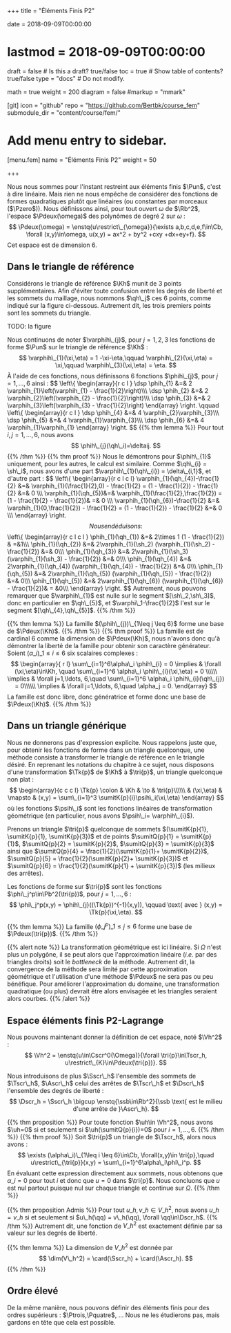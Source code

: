 +++
title = "Éléments Finis P2"

date = 2018-09-09T00:00:00
# lastmod = 2018-09-09T00:00:00

draft = false  # Is this a draft? true/false
toc = true  # Show table of contents? true/false
type = "docs"  # Do not modify.

math = true
weight = 200
diagram = false
#markup = "mmark"

[git]
  icon = "github"
  repo = "https://github.com/Bertbk/course_fem"
  submodule_dir = "content/course/fem/"


# Add menu entry to sidebar.
[menu.fem]
  name = "Éléments Finis P2"
  weight = 50

+++
$\newcommand{\Cb}{\mathbb{C}}$
$\newcommand{\Nb}{\mathbb{N}}$
$\newcommand{\Pb}{\mathbb{P}}$
$\newcommand{\Qb}{\mathbb{Q}}$
$\newcommand{\Rb}{\mathbb{R}}$
$\newcommand{\PS}[2]{\left(#1,#2\right)}$
$\newcommand{\PSV}[2]{\PS{#1}{#2}\_V}$
$\newcommand{\PSL}[2]{\PS{#1}{#2}\_{L^2(\Omega)}}$
$\newcommand{\PSH}[2]{\PS{#1}{#2}\_{H^1(\Omega)}}$
$\newcommand{\norm}[1]{\left\\|#1\right\\|}$
$\newcommand{\normV}[1]{\left\\|#1\right\\|\_{V}}$
$\newcommand{\normH}[1]{\left\\|#1\right\\|\_{H^1(\Omega)}}$
$\newcommand{\normL}[1]{\left\\|#1\right\\|\_{L^2(\Omega)}}$
$\newcommand{\abs}[1]{\left|#1\right|}$
$\newcommand{\ee}{\mathbf{e}}$
$\newcommand{\nn}{\mathbf{n}}$
$\newcommand{\qq}{\mathbf{q}}$
$\newcommand{\ssb}{\mathbf{s}}$
$\newcommand{\xx}{\mathbf{x}}$
$\newcommand{\yy}{\mathbf{y}}$
$\newcommand{\zz}{\mathbf{z}}$
$\newcommand{\Ccal}{\mathcal{C}}$
$\newcommand{\Ascr}{\mathscr{A}}$
$\newcommand{\Cscr}{\mathscr{C}}$
$\newcommand{\Dscr}{\mathscr{D}}$
$\newcommand{\Sscr}{\mathscr{S}}$
$\newcommand{\Tscr}{\mathscr{T}}$
$\newcommand{\omegai}{\omega\_i}$
$\newcommand{\dsp}{\displaystyle}$
$\newcommand{\diff}{{\rm d}}$
$\newcommand{\conj}[1]{\overline{#1}}$
$\newcommand{\dn}{\partial_\nn}$
$\newcommand{\card}{\mathrm{card}}$
$\newcommand{\supp}{\mathrm{supp}}$
$\newcommand{\diam}{\mathrm{diam}}$
$\newcommand{\restrict}{\mathclose{}|\mathopen{}}$
$\newcommand{\enstq}[2]{\left\\{#1 \mathrel{}\middle|\mathrel{}#2\right\\}}$
$\newcommand{\Image}{\mathrm{Im}}$
$\newcommand{\Ker}{\mathrm{Ker}}$
$\newcommand{\dxi}{\partial\_{x\_i}}$
$\newcommand{\di}{\partial\_{i}}$
$\newcommand{\dj}{\partial\_{j}}$
$\newcommand{\dxj}{\partial x\_{j}}$
$\newcommand{\Ho}{H^1(\Omega)}$
$\newcommand{\Lo}{L^2(\Omega)}$
$\newcommand{\Cinfc}{\Cscr^{\infty}\_c}$
$\newcommand{\CinfcO}{\Cinfc(\Omega)}$
$\newcommand{\hme}[1]{#1_h}$
$\newcommand{\vh}{v\_h}$
$\newcommand{\Vh}{V\_h}$
$\newcommand{\uh}{u\_h}$
$\newcommand{\Nh}{N\_h}$
$\newcommand{\mphi}[1]{\varphi\_{#1}}$
$\newcommand{\ui}{u\_i}$
$\newcommand{\uj}{u\_j}$
$\newcommand{\Sscrh}{\hme{\Sscr}}$
$\newcommand{\deltaij}{\delta\_{i,j}}$
$\newcommand{\tri}[1]{K\_{#1}}$
$\newcommand{\Kp}{K\_p}$
$\newcommand{\Kq}{K\_q}$
$\newcommand{\Kl}{K\_\ell}$
$\newcommand{\Pzero}{\Pb\_0}$
$\newcommand{\Pun}{\Pb\_1}$
$\newcommand{\Punw}{\Pun(\omega)}$
$\newcommand{\Pdeux}{\Pb\_2}$
$\newcommand{\Ptrois}{\Pb\_3}$
$\newcommand{\Pquatre}{\Pb\_4}$
$\newcommand{\Pk}{\Pb\_k}$
$\newcommand{\grandO}[1]{O\left(#1\right)}$
$\newcommand{\Cun}{\Cscr^1(\Omega)}$
$\newcommand{\Cunz}{\Cscr^1\_0(\Omega)}$
$\newcommand{\Cdeux}{\Cscr^2(\Omega)}$
$\newcommand{\Hoz}{H^1\_0(\Omega)}$
$\newcommand{\HoD}{H^1\_{0,\Gamma\_D}(\Omega)}$
$\newcommand{\Vhz}{V\_{h,0}}$
$\newcommand{\Hog}{H^1\_{g,D}}$
$\newcommand{\Kh}{\widehat{K}}$
$\newcommand{\qh}{\widehat{\qq}}$
$\newcommand{\sh}{\widehat{\ssb}}$
$\newcommand{\phih}{\widehat{\phi}}$
$\newcommand{\varphih}{\widehat{\varphi}}$
$\newcommand{\psih}{\widehat{\psi}}$
$\newcommand{\Tk}[1]{T^{\tri{#1}}}$
$\newcommand{\varphiK}{\varphi^K}$
$\newcommand{\ug}{u\_g}$
$\newcommand{\ut}{u\_t}$
$\newcommand{\sumit}[1]{\ssb\_{#1}}$
$\newcommand{\sumitK}[2]{\sumit{#2}^{#1}}$
$\newcommand{\sumitQ}[2]{\qq\_{#2}^{#1}}$

Nous nous sommes pour l'instant restreint aux éléments finis $\Pun$, c'est à dire linéaire. Mais rien ne nous empêche de considérer des fonctions de formes quadratiques plutôt que linéaires (ou constantes par morceaux ($\Pzero$)). Nous définissons ainsi, pour tout ouvert $\omega$ de $\Rb^2$, l'espace $\Pdeux(\omega)$ des polynômes de degré $2$ sur $\omega$ :
$$
\Pdeux(\omega) = \enstq{u\restrict\_{\omega}}{\exists a,b,c,d,e,f\in\Cb, \forall (x,y)\in\omega, u(x,y) = ax^2 + by^2 +cxy +dx+ey+f}.
$$
Cet espace est de dimension $6$.

## Dans le triangle de référence

Considérons le triangle de référence $\Kh$ munit de $3$ points supplémentaires. Afin d'éviter toute confusion entre les degrés de liberté et les sommets du maillage, nous nommons $\qh\_j$ ces 6 points, comme indiqué sur la figure ci-dessous. Autrement dit, les trois premiers points sont les sommets du triangle.


TODO: la figure


Nous continuons de noter $\varphih\_{j}$, pour $j=1,2,3$ les fonctions de forme $\Pun$ sur le triangle de référence $\Kh$ :
$$
\varphih\_{1}(\xi,\eta) = 1 -\xi-\eta,\qquad
\varphih\_{2}(\xi,\eta) = \xi,\qquad
\varphih\_{3}(\xi,\eta) = \eta.
$$
À l'aide de ces fonctions, nous définissons $6$ fonctions $\phih\_{j}$, pour $j=1,\ldots,6$ ainsi :
$$
\left\\{
  \begin{array}{r c l }
    \dsp    \phih\_{1} &=& 2 \varphih\_{1}\left(\varphih\_{1} - \frac{1}{2}\right)\\\\\\
    \dsp    \phih\_{2} &=& 2 \varphih\_{2}\left(\varphih\_{2} - \frac{1}{2}\right)\\\\\\
    \dsp    \phih\_{3} &=& 2 \varphih\_{3}\left(\varphih\_{3} - \frac{1}{2}\right)
  \end{array}
\right.
\qquad
  \left\\{
  \begin{array}{r c l }
    \dsp    \phih\_{4} &=& 4 \varphih\_{2}\varphih\_{3}\\\\\\
    \dsp    \phih\_{5} &=& 4 \varphih\_{1}\varphih\_{3}\\\\\\
    \dsp    \phih\_{6} &=& 4 \varphih\_{1}\varphih\_{1}
  \end{array}
\right.
$$
{{% thm lemma %}}
Pour tout $i,j=1,\ldots,6$, nous avons
$$
\phih\_{j}(\qh\_i)=\deltaij.
$$
{{% /thm  %}}
{{% thm proof %}}
Nous le démontrons pour $\phih\_{1}$ uniquement, pour les autres, le calcul est similaire.   Comme $\qh\_{i} = \sh\_i$, nous avons d'une part $\varphih\_{1}(\qh\_{i}) = \delta\_{i,1}$, et d'autre part :
$$
  \left\\{
    \begin{array}{r c l c l}
      \varphih\_{1}(\qh\_{4})-\frac{1}{2} &=& \varphih\_{1}(\frac{1}{2},0) - \frac{1}{2} = (1 - \frac{1}{2}) - \frac{1}{2} &=& 0 \\\\\\
      \varphih\_{1}(\qh\_{5})&=& \varphih\_{1}(\frac{1}{2},\frac{1}{2}) = (1 - \frac{1}{2} - \frac{1}{2})& =& 0 \\\\\\
      \varphih\_{1}(\qh\_{6})-\frac{1}{2} &=& \varphih\_{1}(0,\frac{1}{2}) - \frac{1}{2} = (1 - \frac{1}{2}) - \frac{1}{2} &=& 0 \\\\\\
    \end{array}
  \right.
$$
Nous en déduisons :  
$$
\left\\{
  \begin{array}{r c l c l }
    \phih\_{1}(\qh\_{1}) &=& 2\times 1 (1 - \frac{1}{2}) & =&1\\\\\\
    \phih\_{1}(\qh\_{2}) &=& 2\varphih\_{1}(\sh_2) (\varphih\_{1}(\sh_2) - \frac{1}{2}) &=& 0\\\\\\
    \phih\_{1}(\qh\_{3}) &=& 2\varphih\_{1}(\sh_3) (\varphih\_{1}(\sh_3) - \frac{1}{2}) &=& 0\\\\\\
    \phih\_{1}(\qh\_{4}) &=& 2\varphih\_{1}(\qh\_{4}) (\varphih\_{1}(\qh\_{4}) - \frac{1}{2}) &=& 0\\\\\\
    \phih\_{1}(\qh\_{5}) &=& 2\varphih\_{1}(\qh\_{5}) (\varphih\_{1}(\qh\_{5}) - \frac{1}{2}) &=& 0\\\\\\
    \phih\_{1}(\qh\_{5}) &=& 2\varphih\_{1}(\qh\_{6}) (\varphih\_{1}(\qh\_{6}) - \frac{1}{2})& = &0\\\\\\
  \end{array}
\right.
$$
Autrement, nous pouvons remarquer que $\varphih\_{1}$ est nulle sur le segment $[\sh\_2,\sh\_3]$, donc en particulier en $\qh\_{5}$, et $\varphi\_1-\frac{1}{2}$ l'est sur le segment $[\qh\_{4},\qh\_{5}]$.
{{% /thm  %}}

{{% thm lemma %}}
La famille $(\phih\_{j})\_{1\leq j \leq 6}$ forme une base de $\Pdeux(\Kh)$.
{{% /thm  %}}
{{% thm proof %}}
La famille est de cardinal 6 comme la dimension de $\Pdeux(\Kh)$, nous n'avons donc qu'à démontrer la liberté de la famille pour obtenir son caractère générateur. Soient $(\alpha\_i)\_{1\leq i \leq 6}$ six scalaires complexes :
$$
\begin{array}{ r  l}
\sum\_{i=1}^6\alpha\_i \phih\_{i} = 0 \implies & \forall (\xi,\eta)\in\Kh, \quad \sum\_{i=1}^6 \alpha\_i \phih\_{i}(\xi,\eta) = 0 \\\\\\
 \implies & \forall j=1,\ldots, 6,\quad \sum\_{i=1}^6 \alpha\_i \phih\_{i}(\qh\_{j}) = 0\\\\\\
 \implies & \forall j=1,\ldots, 6,\quad \alpha_j = 0.
\end{array}
$$
La famille est donc libre, donc génératrice et forme donc une base de $\Pdeux(\Kh)$.
{{% /thm  %}}

## Dans un triangle générique

Nous ne donnerons pas d'expression explicite. Nous rappelons juste que, pour obtenir les fonctions de forme dans un triangle quelconque, une méthode consiste à transformer le triangle de référence en le triangle désiré. En reprenant les notations du chapitre à ce sujet, nous disposons d'une transformation $\Tk{p}$ de $\Kh$ à $\tri{p}$, un triangle quelconque non plat :
$$
  \begin{array}{c c c l}
    \Tk{p} \colon & \Kh & \to & \tri{p}\\\\\\
     & (\xi,\eta) & \mapsto & (x,y) = \sum\_{i=1}^3 \sumitK{p}{i}\psih\_i(\xi,\eta)
  \end{array}
$$
où les fonctions $\psih\_i$ sont les fonctions linéaires de transformation géométrique (en particulier, nous avons $\psih\_i= \varphih\_{i}$).

Prenons un triangle $\tri{p}$ quelconque de sommets $(\sumitK{p}{1}, \sumitK{p}{1}, \sumitK{p}{3})$ et de points $\sumitQ{p}{1} = \sumitK{p}{1}$, $\sumitQ{p}{2} = \sumitK{p}{2}$, $\sumitQ{p}{3} = \sumitK{p}{3}$ ainsi que $\sumitQ{p}{4} = \frac{1}{2}(\sumitK{p}{1}+ \sumitK{p}{2})$, $\sumitQ{p}{5} = \frac{1}{2}(\sumitK{p}{2}+ \sumitK{p}{3})$ et $\sumitQ{p}{6} = \frac{1}{2}(\sumitK{p}{1} + \sumitK{p}{3})$ (les milieux des arrêtes).


Les fonctions de forme sur $\tri{p}$ sont les fonctions $\phi\_j^p\in\Pb^2(\tri{p})$, pour $j=1,\ldots,6$ :
$$
\phi\_j^p(x,y) = \phih\_{j}((\Tk{p})^{-1}(x,y)), \qquad \text{ avec } (x,y) = \Tk{p}(\xi,\eta).
$$

{{% thm lemma %}}
La famille $(\phi\_j^p)\_{1\leq j \leq 6}$ forme une base de $\Pdeux(\tri{p})$.
{{% /thm  %}}

{{% alert note %}}
La transformation géométrique est ici linéaire. Si $\Omega$ n'est plus un polygône, il se peut alors que l'approximation linéaire (*i.e.* par des triangles droits) soit le *bottleneck* de la méthode. Autrement dit, la convergence de la méthode sera limité par cette approximation géométrique et l'utilisation d'une méthode $\Pdeux$ ne sera pas ou peu bénéfique. Pour améliorer l'approximation du domaine, une transformation quadratique (ou plus) devrait être alors envisagée et les triangles seraient alors courbes.
{{% /alert %}}


## Espace éléments finis P2-Lagrange

Nous pouvons maintenant donner la définition de cet espace, noté $\Vh^2$ :
$$
\Vh^2 = \enstq{u\in\Cscr^0(\Omega)}{\forall \tri{p}\in\Tscr_h, u\restrict\_{K}\in\Pdeux(\tri{p})}.
$$

Nous introduisons de plus $\Sscr\_h$ l'ensemble des sommets de $\Tscr\_h$, $\Ascr\_h$ celui des arrêtes de $\Tscr\_h$ et $\Dscr\_h$ l'ensemble des degrés de liberté :
$$
\Dscr_h = \Sscr\_h \bigcup \enstq{\ssb\in\Rb^2}{\ssb \text{ est le milieu d'une arrête de }\Ascr\_h}.
$$

{{% thm proposition %}}
  Pour toute fonction $\uh\in \Vh^2$, nous avons $\uh=0$ si et seulement si $\uh(\sumitQ{p}{i})=0$ pour $i=1,\ldots,6$.
{{% /thm  %}}
{{% thm proof %}}
Soit $\tri{p}$ un triangle de $\Tscr_h$, alors nous avons :
$$
\exists (\alpha\_i)\_{1\leq i \leq 6}\in\Cb, \forall(x,y)\in \tri{p},\quad  u\restrict\_{\tri{p}}(x,y) = \sum\_{i=1}^6\alpha\_i\phi\_i^p.
$$
En évaluant cette expression directement aux sommets, nous obtenons que $\alpha\_i = 0$ pour tout $i$ et donc que $u=0$ dans $\tri{p}$. Nous concluons que $u$ est nul partout puisque nul sur chaque triangle et continue sur $\Omega$.
{{% /thm  %}}

{{% thm proposition Admis %}}
  Pour tout $u\_h,v\_h\in V\_h^2$, nous avons $u\_h = v\_h$ si et seulement si $u\_h(\qq) = v\_h(\qq), \forall \qq\in\Dscr_h$.
{{% /thm  %}}
Autrement dit, une fonction de $V\_h^2$ est exactement définie par sa valeur sur les degrés de liberté.

{{% thm lemma %}}
  La dimension de $V\_h^2$ est donnée par
  $$
\dim(V\_h^2) = \card(\Sscr_h) + \card(\Ascr_h).
  $$
{{% /thm  %}}


## Ordre élevé

De la même manière, nous pouvons définir des éléments finis pour des ordres supérieurs : $\Ptrois,\Pquatre$, ... Nous ne les étudierons pas, mais gardons en tête que cela est possible.

